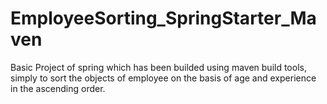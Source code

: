 # EmployeeSorting_SpringStarter_Maven
Basic Project of spring which has been builded using maven build tools, simply to sort the objects of employee on the basis of age and experience in the ascending order.
